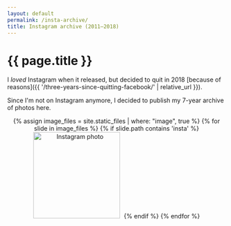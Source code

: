 ```yaml
---
layout: default
permalink: /insta-archive/
title: Instagram archive (2011–2018)
---
```


<h1>{{ page.title }}</h1>

I _loved_ Instagram when it released, but decided to quit in 2018 [because of reasons]({{ '/three-years-since-quitting-facebook/' | relative_url }}).

Since I'm not on Instagram anymore, I decided to publish my 7-year archive of photos here.

<div style="text-align: center;">
{% assign image_files = site.static_files | where: "image", true %}
{% for slide in image_files %}
    {% if slide.path contains 'insta' %}
        <a href="{{ slide.path }}"><img src="{{ slide.path }}" width="200" style="margin: 0 5px 10px 0" alt="Instagram photo"/></a>
    {% endif %}  
{% endfor %}
</div>